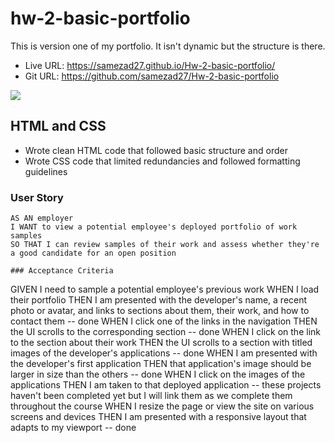 # hw-2-basic-portfolio
This is version one of my portfolio. It isn't dynamic but the structure is there.
- Live URL: https://samezad27.github.io/Hw-2-basic-portfolio/
- Git URL: https://github.com/samezad27/Hw-2-basic-portfolio

![](https://i.ibb.co/MD0DfmG/portfolioscreenshot.png)

## HTML and CSS
- Wrote clean HTML code that followed basic structure and order
- Wrote CSS code that limited redundancies and followed formatting guidelines


### User Story

```
AS AN employer
I WANT to view a potential employee's deployed portfolio of work samples
SO THAT I can review samples of their work and assess whether they're a good candidate for an open position

### Acceptance Criteria

```
GIVEN I need to sample a potential employee's previous work
WHEN I load their portfolio
THEN I am presented with the developer's name, a recent photo or avatar, and links to sections about them, their work, and how to contact them -- done
WHEN I click one of the links in the navigation 
THEN the UI scrolls to the corresponding section -- done
WHEN I click on the link to the section about their work
THEN the UI scrolls to a section with titled images of the developer's applications -- done
WHEN I am presented with the developer's first application
THEN that application's image should be larger in size than the others -- done
WHEN I click on the images of the applications 
THEN I am taken to that deployed application -- these projects haven't been completed yet but I will link them as we complete them throughout the course
WHEN I resize the page or view the site on various screens and devices
THEN I am presented with a responsive layout that adapts to my viewport -- done